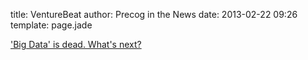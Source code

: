 title: VentureBeat
author: Precog in the News
date: 2013-02-22 09:26
template: page.jade

<a href="http://venturebeat.com/2013/02/22/big-data-is-dead-whats-next/">'Big Data' is dead. What's next?</a>